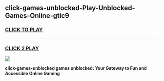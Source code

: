 
## click-games-unblocked-Play-Unblocked-Games-Online-gtic9
<h3>
<a href="https://premium76.site?title=click-games-unblocked&ref=25A">CLICK TO PLAY</a></h3>
<hr>

<h3>
<a href="https://premium76.site?title=click-games-unblocked&ref=25A">CLICK 2 PLAY</a>
  
</h3>

<a href="https://premium76.site?title=click-games-unblocked&ref=25A"><img src="https://clearcache.store/games.png"></a>


**click-games-unblocked games unblocked: Your Gateway to Fun and Accessible Online Gaming**
